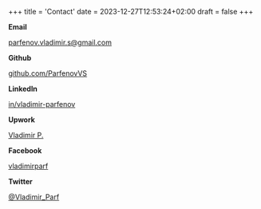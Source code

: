 +++
title = 'Contact'
date = 2023-12-27T12:53:24+02:00
draft = false
+++

**Email**

[parfenov.vladimir.s@gmail.com](mailto:parfenov.vladimir.s@gmail.com)

**Github**

[github.com/ParfenovVS](https://github.com/ParfenovVS)

**LinkedIn**

[in/vladimir-parfenov](https://www.linkedin.com/in/vladimir-parfenov/)

**Upwork**

[Vladimir P.](https://www.upwork.com/freelancers/~0131843df76bba9798)

**Facebook**

[vladimirparf](https://www.facebook.com/vladimirparf)

**Twitter**

[@Vladimir_Parf](https://twitter.com/Vladimir_Parf)